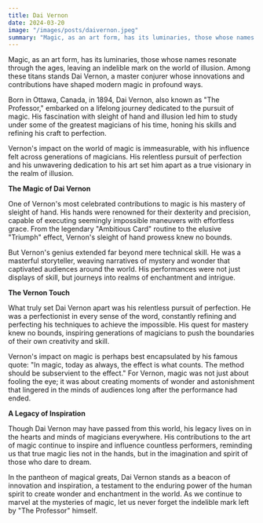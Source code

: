 ```yaml
---
title: Dai Vernon
date: 2024-03-20
image: "/images/posts/daivernon.jpeg"
summary: "Magic, as an art form, has its luminaries, those whose names resonate through the ages, leaving an indelible mark on the world of illusion"
---
```


Magic, as an art form, has its luminaries, those whose names resonate through the ages, leaving an indelible mark on the world of illusion. Among these titans stands Dai Vernon, a master conjurer whose innovations and contributions have shaped modern magic in profound ways.

Born in Ottawa, Canada, in 1894, Dai Vernon, also known as "The Professor," embarked on a lifelong journey dedicated to the pursuit of magic. His fascination with sleight of hand and illusion led him to study under some of the greatest magicians of his time, honing his skills and refining his craft to perfection.

Vernon's impact on the world of magic is immeasurable, with his influence felt across generations of magicians. His relentless pursuit of perfection and his unwavering dedication to his art set him apart as a true visionary in the realm of illusion.

**The Magic of Dai Vernon**

One of Vernon's most celebrated contributions to magic is his mastery of sleight of hand. His hands were renowned for their dexterity and precision, capable of executing seemingly impossible maneuvers with effortless grace. From the legendary "Ambitious Card" routine to the elusive "Triumph" effect, Vernon's sleight of hand prowess knew no bounds.

But Vernon's genius extended far beyond mere technical skill. He was a masterful storyteller, weaving narratives of mystery and wonder that captivated audiences around the world. His performances were not just displays of skill, but journeys into realms of enchantment and intrigue.

**The Vernon Touch**

What truly set Dai Vernon apart was his relentless pursuit of perfection. He was a perfectionist in every sense of the word, constantly refining and perfecting his techniques to achieve the impossible. His quest for mastery knew no bounds, inspiring generations of magicians to push the boundaries of their own creativity and skill.

Vernon's impact on magic is perhaps best encapsulated by his famous quote: "In magic, today as always, the effect is what counts. The method should be subservient to the effect." For Vernon, magic was not just about fooling the eye; it was about creating moments of wonder and astonishment that lingered in the minds of audiences long after the performance had ended.

**A Legacy of Inspiration**

Though Dai Vernon may have passed from this world, his legacy lives on in the hearts and minds of magicians everywhere. His contributions to the art of magic continue to inspire and influence countless performers, reminding us that true magic lies not in the hands, but in the imagination and spirit of those who dare to dream.

In the pantheon of magical greats, Dai Vernon stands as a beacon of innovation and inspiration, a testament to the enduring power of the human spirit to create wonder and enchantment in the world. As we continue to marvel at the mysteries of magic, let us never forget the indelible mark left by "The Professor" himself.
